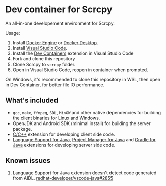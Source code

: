 # Dev container for Scrcpy

An all-in-one developement environment for Scrcpy.

Usage:

1. Install [Docker Engine](https://docs.docker.com/engine/) or [Docker Desktop](https://docs.docker.com/desktop/).
2. Install [Visual Studio Code](https://code.visualstudio.com).
3. Install the [Dev Containers](https://marketplace.visualstudio.com/items?itemName=ms-vscode-remote.remote-containers) extension in Visual Studio Code
4. Fork and clone this repository
1. Clone Scrcpy to `scrcpy` folder.
5. Open in Visual Studio Code, reopen in container when prompted.

On Windows, it's recommended to clone this repository in WSL, then open in Dev Container, for better file IO performance.

## What's included

* `gcc`, `make`, `ffmpeg`, `SDL`, `MinGW` and other native dependencies for building the client binaries for Linux and Windows.
* OpenJDK and Android SDK (minimal install) for building the server package.
* [C/C++](https://marketplace.visualstudio.com/items?itemName=ms-vscode.cpptools) extension for developing client side code.
* [Language Support for Java](https://marketplace.visualstudio.com/items?itemName=redhat.java), [Project Manager for Java](https://marketplace.visualstudio.com/items?itemName=vscjava.vscode-java-dependency) and [Gradle for Java](https://marketplace.visualstudio.com/items?itemName=vscjava.vscode-gradle) extensions for developing server side code.

## Known issues

1. Language Support for Java extension doesn't detect code generated from AIDL. [redhat-developer/vscode-java#2855](https://github.com/redhat-developer/vscode-java/issues/2855)
